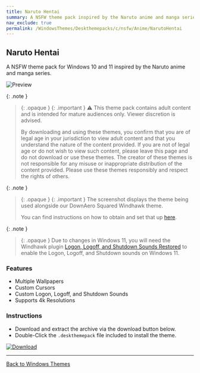 ```yaml
---
title: Naruto Hentai
summary: A NSFW theme pack inspired by the Naruto anime and manga series
nav_exclude: true
permalink: /WindowsThemes/Deskthemepacks/c/nsfw/Anime/NarutoHentai
---
```


## Naruto Hentai

A NSFW theme pack for Windows 10 and 11 inspired by the Naruto anime and manga series.

![Preview](https://gitlab.com/the-back-room/deskthemepacks/nsfw/naruto-hentai/-/raw/main/Extras/Preview.bmp)

{: .note }
> {: .opaque }
> {: .important }
> ⚠️ This theme pack contains adult content and is intended for mature audiences only. Viewer discretion is advised.
> 
> By downloading and using these themes, you confirm that you are of legal age in your jurisdiction to view adult content and that you understand the nature of the content provided. If you are not of legal age or do not wish to view such content, please leave this page and do not download or use these themes. The creator of these themes is not responsible for any misuse or inappropriate distribution of the content provided. Please use these themes responsibly and respect the rights of others. 

{: .note }
> {: .opaque }
> {: .important }
> The screenshot displays the theme being used alongside our DownAero Squared Windhawk theme.
> 
> You can find instructions on how to obtain and set that up [here](/WindowsThemes/WindhawkThemes/DownAeroSquared).

{: .note }
> {: .opaque }
> Due to changes in Windows 11, you will need the Windhawk plugin [Logon, Logoff, and Shutdown Sounds Restored](https://windhawk.net/mods/logon-logoff-shutdown-sounds) to enable the Logon, Logoff, and Shutdown sounds on Windows 11.

### Features

- Multiple Wallpapers
- Custom Cursors
- Custom Logon, Logoff, and Shutdown Sounds
- Supports 4k Resolutions

### Instructions

- Download and extract the archive via the download button below.
- Double-Click the `.deskthemepack` file included to install the theme.

[![Download](https://img.shields.io/badge/Download-black?style=for-the-badge&logo=gitlab&logoColor=white&logoSize=auto&labelColor=red&color=black&cacheSeconds=3600)](https://gitlab.com/the-back-room/deskthemepacks/nsfw/naruto-hentai/-/archive/main/naruto-hentai-main.zip)

---

<a href="/WindowsThemes" class="btn btn--secondary btn--sm">Back to Windows Themes</a>